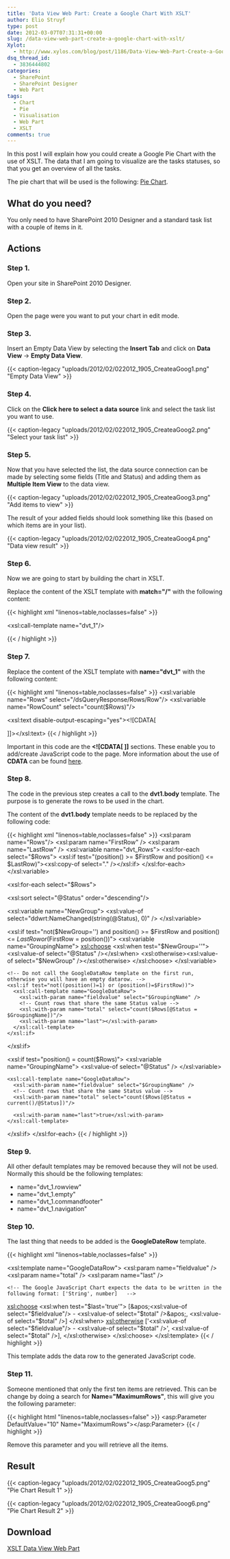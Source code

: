 ```yaml
---
title: 'Data View Web Part: Create a Google Chart With XSLT'
author: Elio Struyf
type: post
date: 2012-03-07T07:31:31+00:00
slug: /data-view-web-part-create-a-google-chart-with-xslt/
Xylot:
  - http://www.xylos.com/blog/post/1186/Data-View-Web-Part-Create-a-Google-Pie-Chart-with-XSLT/
dsq_thread_id:
  - 3836444802
categories:
  - SharePoint
  - SharePoint Designer
  - Web Part
tags:
  - Chart
  - Pie
  - Visualisation
  - Web Part
  - XSLT
comments: true
---
```


In this post I will explain how you could create a Google Pie Chart with the use of XSLT. The data that I am going to visualize are the tasks statuses, so that you get an overview of all the tasks.

The pie chart that will be used is the following: [Pie Chart](http://code.google.com/intl/us-en/apis/chart/interactive/docs/gallery/piechart.html).

## What do you need?

You only need to have SharePoint 2010 Designer and a standard task list with a couple of items in it.

## Actions

### Step 1.

Open your site in SharePoint 2010 Designer.

### Step 2.

Open the page were you want to put your chart in edit mode.

### Step 3.

Insert an Empty Data View by selecting the **Insert Tab** and click on **Data View** -> **Empty Data View**.

{{< caption-legacy "uploads/2012/02/022012_1905_CreateaGoog1.png" "Empty Data View" >}}

### Step 4.

Click on the **Click here to select a data source** link and select the task list you want to use.

{{< caption-legacy "uploads/2012/02/022012_1905_CreateaGoog2.png" "Select your task list" >}}

### Step 5.

Now that you have selected the list, the data source connection can be made by selecting some fields (Title and Status) and adding them as **Multiple Item View** to the data view.

{{< caption-legacy "uploads/2012/02/022012_1905_CreateaGoog3.png" "Add items to view" >}}

The result of your added fields should look something like this (based on which items are in your list).

{{< caption-legacy "uploads/2012/02/022012_1905_CreateaGoog4.png" "Data view result" >}}

### Step 6.

Now we are going to start by building the chart in XSLT.

Replace the content of the XSLT template with **match="/"** with the following content:

{{< highlight xml "linenos=table,noclasses=false" >}}
<!-- Google Chart JavaScript Reference -->
<script type="text/javascript" src="https://www.google.com/jsapi"></script>

<!-- Call the dvt_1 template -->
<xsl:call-template name="dvt_1"/>

<!-- Create the chart div -->
<div id="chart_div"></div>
{{< / highlight >}}


### Step 7.

Replace the content of the XSLT template with **name="dvt_1"** with the following content:


{{< highlight xml "linenos=table,noclasses=false" >}}
<xsl:variable name="Rows" select="/dsQueryResponse/Rows/Row"/>
<xsl:variable name="RowCount" select="count($Rows)"/>

<!-- CDATA - (Unparsed) Character Data -->
<!-- The text inside CDATA will not be parsed by the XML parser. -->
<!-- Check http://code.google.com/apis/chart/interactive/docs/quick_start.html for more information -->
<xsl:text disable-output-escaping="yes"><![CDATA[
  <script type="text/javascript">
    google.load('visualization', '1.0', {'packages':['corechart']});
    google.setOnLoadCallback(drawChart);
    function drawChart() {
      var data = new google.visualization.DataTable();
      data.addColumn('string', 'Tasks');
      data.addColumn('number', 'Status');

      data.addRows([
]]></xsl:text>

<!-- Call the body template -->
<xsl:call-template name="dvt_1.body">
  <xsl:with-param name="Rows" select="$Rows"/>
  <xsl:with-param name="FirstRow" select="1" />
  <xsl:with-param name="LastRow" select="$RowCount" />
</xsl:call-template>

<!-- Closing the JavaScript content -->
<xsl:text disable-output-escaping="yes"><![CDATA[
      ]);

      var options = {'title':'Task Overview', 'width':500, 'height':400, is3D: true, colors:['#4F81BD','#C0504D','#F79646','#9BBB59','#8064A2']};
      var chart = new google.visualization.PieChart(document.getElementById('chart_div'));
      chart.draw(data, options);
    }  
  </script>
]]></xsl:text>
{{< / highlight >}}


Important in this code are the **<![CDATA[ ]]** sections. These enable you to add/create JavaScript code to the page. More information about the use of **CDATA** can be found [here](http://www.w3schools.com/xml/xml_cdata.asp).

### Step 8.

The code in the previous step creates a call to the **dvt1.body** template. The purpose is to generate the rows to be used in the chart.

The content of the **dvt1.body** template needs to be replaced by the following code:


{{< highlight xml "linenos=table,noclasses=false" >}}
<xsl:param name="Rows"/>
<xsl:param name="FirstRow" />
<xsl:param name="LastRow" />
<xsl:variable name="dvt_Rows">
  <root>
    <xsl:for-each select="$Rows">
      <xsl:if test="(position() >= $FirstRow and position() <= $LastRow)"><xsl:copy-of select="." /></xsl:if>
    </xsl:for-each>
  </root>
</xsl:variable>

<xsl:for-each select="$Rows">
<!-- Sort items on the task status -->
  <xsl:sort select="@Status" order="descending"/>

  <!-- Retrieve the current status -->
  <xsl:variable name="NewGroup">
    <!-- Check if the name is changed since the last time this function was called. -->
    <!-- It returns an empty string if the value has not changed; otherwise, the previous value is returned. -->
    <xsl:value-of select="ddwrt:NameChanged(string(@Status), 0)" />
  </xsl:variable>

  <xsl:if test="not($NewGroup='') and position() >= $FirstRow and position() <= $LastRow or ($FirstRow = position())">
    <!-- Retrieve the current group name -->
    <xsl:variable name="GroupingName">
      <xsl:choose>
        <xsl:when test="$NewGroup=''"><xsl:value-of select="@Status" /></xsl:when>
        <xsl:otherwise><xsl:value-of select="$NewGroup" /></xsl:otherwise>
      </xsl:choose>
    </xsl:variable>

    <!-- Do not call the GoogleDataRow template on the first run, otherwise you will have an empty datarow. -->
    <xsl:if test="not((position()=1) or (position()=$FirstRow))">
      <xsl:call-template name="GoogleDataRow">
        <xsl:with-param name="fieldvalue" select="$GroupingName" />
        <!-- Count rows that share the same Status value -->
        <xsl:with-param name="total" select="count($Rows[@Status = $GroupingName])"/>
        <xsl:with-param name="last"></xsl:with-param>
      </xsl:call-template>
    </xsl:if>
  </xsl:if>

  <!-- Check if the current row is the last row to be processed. -->
  <xsl:if test="position() = count($Rows)">
    <xsl:variable name="GroupingName">
      <xsl:value-of select="@Status" />
    </xsl:variable>

    <xsl:call-template name="GoogleDataRow">
      <xsl:with-param name="fieldvalue" select="$GroupingName" />
      <!-- Count rows that share the same Status value -->
      <xsl:with-param name="total" select="count($Rows[@Status = current()/@Status])"/>
<!-- Let the function know that it is the last row -->
      <xsl:with-param name="last">true</xsl:with-param>
    </xsl:call-template>
  </xsl:if>
</xsl:for-each>
{{< / highlight >}}


### Step 9.

All other default templates may be removed because they will not be used. Normally this should be the following templates:

*   name="dvt_1.rowview"
*   name="dvt_1.empty"
*   name="dvt_1.commandfooter"
*   name="dvt_1.navigation"

### Step 10.

The last thing that needs to be added is the **GoogleDateRow** template.


{{< highlight xml "linenos=table,noclasses=false" >}}
<!-- GoogleDataRow template -->
<xsl:template name="GoogleDataRow">
  <xsl:param name="fieldvalue" />  
  <xsl:param name="total" />
  <xsl:param name="last" />

    <!-- The Google JavaScript Chart expects the data to be written in the following format: ['String', number]   -->
  <xsl:choose>
    <xsl:when test="$last='true'">
      [&apos;<xsl:value-of select="$fieldvalue"/> - <xsl:value-of select="$total" />&apos;, <xsl:value-of select="$total" />]
    </xsl:when>
    <xsl:otherwise>
      [&apos;<xsl:value-of select="$fieldvalue"/> - <xsl:value-of select="$total" />&apos;, <xsl:value-of select="$total" />],
    </xsl:otherwise>
  </xsl:choose>
</xsl:template>
{{< / highlight >}}


This template adds the data row to the generated JavaScript code.

### Step 11.

Someone mentioned that only the first ten items are retrieved. This can be change by doing a search for **Name="MaximumRows"**, this will give you the following parameter: 

{{< highlight html "linenos=table,noclasses=false" >}}
<asp:Parameter DefaultValue="10" Name="MaximumRows"></asp:Parameter>
{{< / highlight >}} 

Remove this parameter and you will retrieve all the items.

## Result

{{< caption-legacy "uploads/2012/02/022012_1905_CreateaGoog5.png" "Pie Chart Result 1" >}}

{{< caption-legacy "uploads/2012/02/022012_1905_CreateaGoog6.png" "Pie Chart Result 2" >}}

## Download

[XSLT Data View Web Part](uploads/2012/04/XSLT-Data-View-Web-Part.txt "XSLT Data View Web Part")